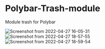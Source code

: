 # Polybar-Trash-module
Module trash for Polybar

![Screenshot from 2022-04-27 16-05-31](https://user-images.githubusercontent.com/103053714/165590944-1950ce37-c917-470f-b251-c7777ae5efb4.png)
![Screenshot from 2022-04-27 18-57-55](https://user-images.githubusercontent.com/103053714/165590957-f12436cb-721c-4ee6-9ec5-854eb82bb34f.png)
![Screenshot from 2022-04-27 18-59-54](https://user-images.githubusercontent.com/103053714/165590960-9f6a261a-ced5-46d5-a500-b5dc6bb93ae9.png)

